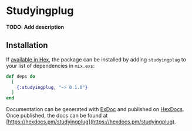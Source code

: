 # Studyingplug

**TODO: Add description**

## Installation

If [available in Hex](https://hex.pm/docs/publish), the package can be installed
by adding `studyingplug` to your list of dependencies in `mix.exs`:

```elixir
def deps do
  [
    {:studyingplug, "~> 0.1.0"}
  ]
end
```

Documentation can be generated with [ExDoc](https://github.com/elixir-lang/ex_doc)
and published on [HexDocs](https://hexdocs.pm). Once published, the docs can
be found at [https://hexdocs.pm/studyingplug](https://hexdocs.pm/studyingplug).

